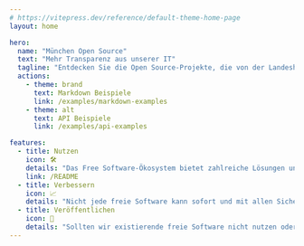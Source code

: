 ```yaml
---
# https://vitepress.dev/reference/default-theme-home-page
layout: home

hero:
  name: "München Open Source"
  text: "Mehr Transparenz aus unserer IT"
  tagline: "Entdecken Sie die Open Source-Projekte, die von der Landeshauptstadt München entwickelt, beauftragt oder gefördert werden."
  actions:
    - theme: brand
      text: Markdown Beispiele
      link: /examples/markdown-examples
    - theme: alt
      text: API Beispiele
      link: /examples/api-examples

features:
  - title: Nutzen
    icon: 🛠
    details: "Das Free Software-Ökosystem bietet zahlreiche Lösungen und Anwendungen. Moderne Softwareentwicklung ist ohne freie Software nicht mehr möglich. In fast allen Softwareprodukten steckt freie Software."
    link: /README
  - title: Verbessern
    icon: 📈
    details: "Nicht jede freie Software kann sofort und mit allen Sicheirheits- und Featureanforderungen genutzt werden. Freie Software ermöglicht es auch diese zu verbesseren und mit zu helfen Fehler zu beheben oder Features einzubringen."
  - title: Veröffentlichen
    icon: 🚀
    details: "Sollten wir existierende freie Software nicht nutzen oder verbessern können, so entwicklen wir selbst frei Software. Wenn wir uns entscheiden Software selbst zu entwicklen, passiert das offen und frei."
---
```


